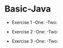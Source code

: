 # Basic-Java
+ Exercise 1
  -One: 
  -Two: 
  
+ Exercise 2
  -One:
  -Two: 

+ Exercise 3
  -One:
  -Two: 
